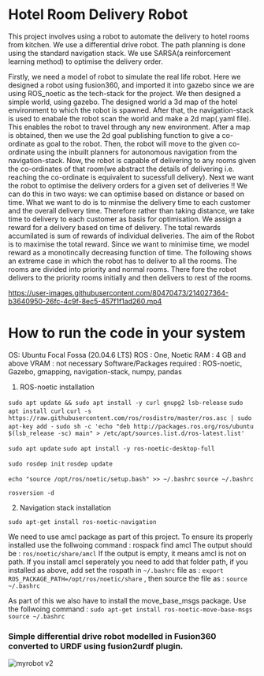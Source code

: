 # Hotel Room Delivery Robot
This project involves using a robot to automate the delivery to hotel rooms from kitchen. We use a differential drive robot. The path planning is done using the standard navigation stack. We use SARSA(a reinforcement learning method) to optimise the delivery order. 

Firstly, we need a model of robot to simulate the real life robot. Here we designed a robot using fusion360, and imported it into gazebo since we are using ROS_noetic as the tech-stack for the project. We then designed a simple world, using gazebo. The designed world a 3d map of the hotel environment to which the robot is spawned. After that, the navigation-stack is used to enabale the robot scan the world and make a 2d map(.yaml file). This enables the robot to travel through any new environment. After a map is obtained, then we use the 2d goal publishing function to give a co-ordinate as goal to the robot. Then, the robot will move to the given co-ordinate using the inbuilt planners for autonomous navigation from the navigation-stack. Now, the robot is capable of delivering to any rooms given the co-ordinates of that room(we abstract the details of delivering i.e. reaching the co-ordinate is equivalent to sucessfull delivery). Next we want the robot to optimise the delivery orders for a given set of deliveries !! We can do this in two ways: we can optimise based on distance or based on time. What we want to do is to minmise the delivery time to each customer and the overall delivery time. Therefore rather than taking distance, we take time to delivery to each customer as basis for optimisation. We assign a reward for a delivery based on time of delivery. The total rewards accumilated is sum of rewards of individual deliveries. The aim of the Robot is to maximise the total reward. Since we want to minimise time, we model reward as a monotincally decreasing function of time. 
The following shows an extreme case in which the robot has to deliver to all the rooms. The rooms are divided into priority and normal rooms. There fore the robot delivers to the priority rooms initially and then delivers to rest of the rooms.

https://user-images.githubusercontent.com/80470473/214027364-b3640950-26fc-4c9f-8ec5-457f1f1ad260.mp4

# How to run the code in your system
OS: Ubuntu Focal Fossa  (20.04.6 LTS)
ROS : One, Noetic
RAM : 4 GB and above
VRAM : not necessary
Software/Packages required : ROS-noetic, Gazebo, gmapping, navigation-stack, numpy, pandas


1. ROS-noetic installation

`sudo apt update && sudo apt install -y curl gnupg2 lsb-release`
`sudo apt install curl`
`curl -s https://raw.githubusercontent.com/ros/rosdistro/master/ros.asc | sudo apt-key add -`
`sudo sh -c 'echo "deb http://packages.ros.org/ros/ubuntu $(lsb_release -sc) main" > /etc/apt/sources.list.d/ros-latest.list'`

`sudo apt update`
`sudo apt install -y ros-noetic-desktop-full`

`sudo rosdep init`
`rosdep update`

`echo "source /opt/ros/noetic/setup.bash" >> ~/.bashrc`
`source ~/.bashrc`

`rosversion -d`

2. Navigation stack installation

`sudo apt-get install ros-noetic-navigation`

We need to use amcl package as part of this project. To ensure its properly installed use the follwoing command : rospack find amcl
The output should be : `ros/noetic/share/amcl`
If the output is empty, it means amcl is not on path. If you install amcl seperately you need to add that folder path, if you installed as above, add set the rospath in `~/.bashrc` file as : `export ROS_PACKAGE_PATH=/opt/ros/noetic/share` , then source the file as : `source ~/.bashrc`

As part of this we also have to install the move_base_msgs package. Use the follwoing command :
 `sudo apt-get install ros-noetic-move-base-msgs`
 `source ~/.bashrc`


### Simple differential drive robot modelled in Fusion360 converted to URDF using fusion2urdf plugin.

![myrobot v2](https://user-images.githubusercontent.com/34794384/128828685-a920a91f-5c05-4c24-ba0a-f219379fc0f2.png)





